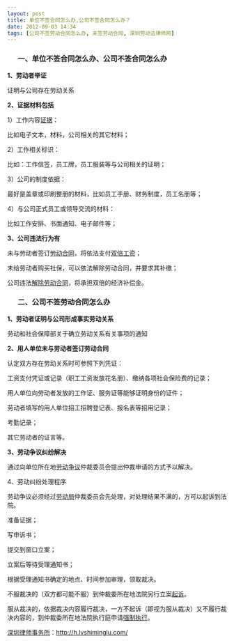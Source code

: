 ```yaml
---
layout: post
title: 单位不签合同怎么办,公司不签合同怎么办？
date: 2012-09-03 14:34
tags: [公司不签劳动合同怎么办, 未签劳动合同, 深圳劳动法律师网]
---
```

<ol>
<h3>一、单位不签合同怎么办、公司不签合同怎么办</h3>
</ol>
<strong>1、劳动者举证</strong>

证明与公司存在劳动关系

<strong>2、证据材料包括</strong>

1）工作内容<a href="http://h.lvshiminglu.com/law/216.html">证据</a>：

比如电子文本，材料，公司相关的其它材料；

2）工作相关标识：

比如：工作信签，员工牌，员工服装等与公司相关的证明；

3）公司的制度依据：

最好是盖章或印刷整册的材料，比如员工手册、财务制度，员工名册等；

4）与公司正式员工或领导交流的材料：

比如工作安排、书面通知、电子邮件等；

<strong>3、公司违法行为有</strong>

未与劳动者签订<a href="http://h.lvshiminglu.com/law/181.html">劳动合同</a>，将依法支付<a href="http://h.lvshiminglu.com/law/115.html">双倍工资</a>；

未给劳动者购买社保，可以依法解除劳动合同，并要求其补缴；

公司违法<a href="http://h.lvshiminglu.com/law/731.html">解除劳动合同</a>，将承担双倍的经济补偿金。
<ol>
<h3>二、公司不签劳动合同怎么办</h3>
</ol>
<strong>1、劳动者证明与公司形成事实劳动关系</strong>

劳动和社会保障部关于确立劳动关系有关事项的通知

<strong>2、用人单位未与劳动者签订劳动合同</strong>

认定双方存在劳动关系时可参照下列凭证：

工资支付凭证或记录（职工工资发放花名册）、缴纳各项社会保险费的记录；

用人单位向劳动者发放的工作证、服务证等能够证明身份的证件；

劳动者填写的用人单位招工招聘登记表、报名表等招用记录；

考勤记录；

其它劳动者的证言等。

<strong>3、劳动争议纠纷解决</strong>

通过向单位所在地<a href="http://h.lvshiminglu.com/law/354.html">劳动争议</a>仲裁委员会提出仲裁申请的方式予以解决。

4、劳动纠纷处理程序

劳动争议必须经过<a href="http://h.lvshiminglu.com/law/361.html">劳动局</a>仲裁委员会先处理，对处理结果不满的，方可以起诉到法院。

准备证据；

写申诉书；

提交到窗口立案；

立案后等待受理通知书；

根据受理通知书确定的地点、时间参加审理，领取裁决。

不服裁决的（双方都可能不服）到仲裁委所在地法院另行立案<a href="http://h.lvshiminglu.com/law/340.html">起诉</a>。

服从裁决的，依据裁决内容履行裁决，一方不起诉（即视为服从裁决）又不履行裁决内容的，到仲裁委所在地法院执行庭申请<a href="http://h.lvshiminglu.com/law/134.html">强制执行</a>。

<a href="http://h.lvshiminglu.com/">深圳律师事务所</a>：<a href="http://h.lvshiminglu.com/">http://h.lvshiminglu.com/</a>

